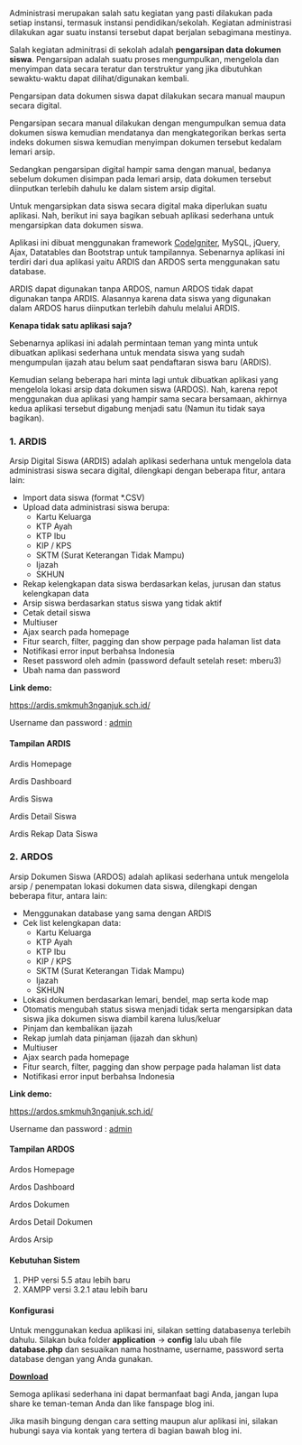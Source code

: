 <!--t Download Aplikasi Arsip Data Siswa dengan PHP CodeIgniter t-->
<!--d Download aplikasi sederhana manajemen arsip data siswa (ijazah, skhun, dll) dengan PHP, CodeIgniter, Datatables dan Bootstrap. d-->
<!--tag source code tag-->
<!--image https://masrud.com/content/images/20170809112827-ardis%20home.png image-->

Administrasi merupakan salah satu kegiatan yang pasti dilakukan pada setiap instansi, termasuk instansi pendidikan/sekolah. Kegiatan administrasi dilakukan agar suatu instansi tersebut dapat berjalan sebagimana mestinya.

Salah kegiatan adminitrasi di sekolah adalah **pengarsipan data dokumen siswa**. Pengarsipan adalah suatu proses mengumpulkan, mengelola dan menyimpan data secara teratur dan terstruktur yang jika dibutuhkan sewaktu-waktu dapat dilihat/digunakan kembali.

Pengarsipan data dokumen siswa dapat dilakukan secara manual maupun secara digital.

Pengarsipan secara manual dilakukan dengan mengumpulkan semua data dokumen siswa kemudian mendatanya dan mengkategorikan berkas serta indeks dokumen siswa kemudian menyimpan dokumen tersebut kedalam lemari arsip.

Sedangkan pengarsipan digital hampir sama dengan manual, bedanya sebelum dokumen disimpan pada lemari arsip, data dokumen tersebut diinputkan terlebih dahulu ke dalam sistem arsip digital.

Untuk mengarsipkan data siswa secara digital maka diperlukan suatu aplikasi. Nah, berikut ini saya bagikan sebuah aplikasi sederhana untuk mengarsipkan data dokumen siswa.

Aplikasi ini dibuat menggunakan framework [CodeIgniter][1], MySQL, jQuery, Ajax, Datatables dan Bootstrap untuk tampilannya. Sebenarnya aplikasi ini terdiri dari dua aplikasi yaitu ARDIS dan ARDOS serta menggunakan satu database.

ARDIS dapat digunakan tanpa ARDOS, namun ARDOS tidak dapat digunakan tanpa ARDIS. Alasannya karena data siswa yang digunakan dalam ARDOS harus diinputkan terlebih dahulu melalui ARDIS.

**Kenapa tidak satu aplikasi saja?**

Sebenarnya aplikasi ini adalah permintaan teman yang minta untuk dibuatkan aplikasi sederhana untuk mendata siswa yang sudah mengumpulan ijazah atau belum saat pendaftaran siswa baru (ARDIS).

Kemudian selang beberapa hari minta lagi untuk dibuatkan aplikasi yang mengelola lokasi arsip data dokumen siswa (ARDOS). Nah, karena repot menggunakan dua aplikasi yang hampir sama secara bersamaan, akhirnya kedua aplikasi tersebut digabung menjadi satu (Namun itu tidak saya bagikan).

### 1. ARDIS
Arsip Digital Siswa (ARDIS) adalah aplikasi sederhana untuk mengelola data administrasi siswa secara digital, dilengkapi dengan beberapa fitur, antara lain:

- Import data siswa (format *.CSV)
- Upload data administrasi siswa berupa:
    - Kartu Keluarga
    - KTP Ayah
    - KTP Ibu
    - KIP / KPS
    - SKTM (Surat Keterangan Tidak Mampu)
    - Ijazah
    - SKHUN
- Rekap kelengkapan data siswa berdasarkan kelas, jurusan dan status kelengkapan data
- Arsip siswa berdasarkan status siswa yang tidak aktif
- Cetak detail siswa
- Multiuser
- Ajax search pada homepage
- Fitur search, filter, pagging dan show perpage pada halaman list data
- Notifikasi error input berbahsa Indonesia
- Reset password oleh admin (password default setelah reset: mberu3)
- Ubah nama dan password

**Link demo:**

<a href="https://ardis.smkmuh3nganjuk.sch.id/" target="_blank">https://ardis.smkmuh3nganjuk.sch.id/</a>

Username dan password : <u>admin</u>

#### Tampilan ARDIS
<amp-img src="https://masrud.com/content/images/20170809112827-ardis%20home.png" alt="Download aplikasi arsip data siswa dengan CodeIgniter" height="675" width="1200" layout="responsive"></amp-img><figcaption>Ardis Homepage</figcaption>

<amp-img src="https://masrud.com/content/images/20170809213235-ardis%20dashboard.png" alt="Download aplikasi arsip data siswa dengan CodeIgniter" height="675" width="1200" layout="responsive"></amp-img><figcaption>Ardis Dashboard</figcaption>

<amp-img src="https://masrud.com/content/images/20170809213250-ardis%20data%20siswa.png" alt="Download aplikasi arsip data siswa dengan CodeIgniter" height="675" width="1200" layout="responsive"></amp-img><figcaption>Ardis Siswa</figcaption>

<amp-img src="https://masrud.com/content/images/20170809213309-ardis%20detail%20data%20siswa.png" alt="Download aplikasi arsip data siswa dengan CodeIgniter" height="675" width="1200" layout="responsive"></amp-img><figcaption>Ardis Detail Siswa</figcaption>

<amp-img src="https://masrud.com/content/images/20170809213338-ardis%20rekap.png" alt="Download aplikasi arsip data siswa dengan CodeIgniter" height="675" width="1200" layout="responsive"></amp-img><figcaption>Ardis Rekap Data Siswa</figcaption>

### 2. ARDOS
Arsip Dokumen Siswa (ARDOS) adalah aplikasi sederhana untuk mengelola arsip / penempatan lokasi dokumen data siswa, dilengkapi dengan beberapa fitur, antara lain:

- Menggunakan database yang sama dengan ARDIS
- Cek list kelengkapan data:
    - Kartu Keluarga
    - KTP Ayah
    - KTP Ibu
    - KIP / KPS
    - SKTM (Surat Keterangan Tidak Mampu)
    - Ijazah
    - SKHUN
- Lokasi dokumen berdasarkan lemari, bendel, map serta kode map
- Otomatis mengubah status siswa menjadi tidak serta mengarsipkan data siswa jika dokumen siswa diambil karena lulus/keluar
- Pinjam dan kembalikan ijazah
- Rekap jumlah data pinjaman (ijazah dan skhun)
- Multiuser
- Ajax search pada homepage
- Fitur search, filter, pagging dan show perpage pada halaman list data
- Notifikasi error input berbahsa Indonesia

**Link demo:**

<a href="https://ardos.smkmuh3nganjuk.sch.id/" target="_blank">https://ardos.smkmuh3nganjuk.sch.id/</a>

Username dan password : <u>admin</u>

#### Tampilan ARDOS
<amp-img src="https://masrud.com/content/images/20170809213401-ardos%20home.png" alt="Download aplikasi arsip data siswa dengan CodeIgniter" height="675" width="1200" layout="responsive"></amp-img><figcaption>Ardos Homepage</figcaption>

<amp-img src="https://masrud.com/content/images/20170809213437-ardos%20dashboard.png" alt="Download aplikasi arsip data siswa dengan CodeIgniter" height="675" width="1200" layout="responsive"></amp-img><figcaption>Ardos Dashboard</figcaption>

<amp-img src="https://masrud.com/content/images/20170809213453-ardos%20data%20dokumen.png" alt="Download aplikasi arsip data siswa dengan CodeIgniter" height="675" width="1200" layout="responsive"></amp-img><figcaption>Ardos Dokumen</figcaption>

<amp-img src="https://masrud.com/content/images/20170809213510-ardos%20detail%20data%20dokumen.png" alt="Download aplikasi arsip data siswa dengan CodeIgniter" height="675" width="1200" layout="responsive"></amp-img><figcaption>Ardos Detail Dokumen</figcaption>

<amp-img src="https://masrud.com/content/images/20170809213523-ardos%20arsip.png" alt="Download aplikasi arsip data siswa dengan CodeIgniter" height="675" width="1200" layout="responsive"></amp-img><figcaption>Ardos Arsip</figcaption>

#### Kebutuhan Sistem
 1. PHP versi 5.5 atau lebih baru 
 2. XAMPP versi 3.2.1 atau lebih baru

#### Konfigurasi
Untuk menggunakan kedua aplikasi ini, silakan setting databasenya terlebih dahulu.
Silakan buka folder **application** -> **config** lalu ubah file **database.php** dan sesuaikan nama hostname, username, password serta database dengan yang Anda gunakan.

<u>**<a href="https://goo.gl/fqopGn" target="_blank">Download</a>**</u>

Semoga aplikasi sederhana ini dapat bermanfaat bagi Anda, jangan lupa share ke teman-teman Anda dan like fanspage blog ini.

Jika masih bingung dengan cara setting maupun alur aplikasi ini, silakan hubungi saya via kontak yang tertera di bagian bawah blog ini.

  [1]: https://masrud.com/category/codeigniter